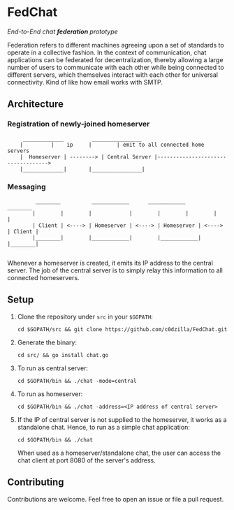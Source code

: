 # FedChat

_End-to-End chat **federation** prototype_

Federation refers to different machines agreeing upon a set of standards to operate in a collective fashion. In the context of communication, chat applications can be federated for decentralization, thereby allowing a large number of users to communicate with each other while being connected to different servers, which themselves interact with each other for universal connectivity. Kind of like how email works with SMTP.

## Architecture


### Registration of newly-joined homeserver

```
	 _____________		   ________________
	|	      |    ip	  |		   | emit to all connected home servers
	|  Homeserver | --------> | Central Server |----------------------------------->
	|_____________|		  |________________|

```

### Messaging

```
   		 ________          ____________		 ____________	       ________
		|        |        |            |        |	     |	      |	       |
   		| Client | <----> | Homeserver | <----> | Homeserver | <----> | Client |
   		|________|        |____________|        |____________|	      |________|
					
```

Whenever a homeserver is created, it emits its IP address to the central server. The job of the central server is to simply relay this information to all connected homeservers.
                             
## Setup

1. Clone the repository under `src` in your `$GOPATH`:

   ``` cd $GOPATH/src && git clone https://github.com/c0dzilla/FedChat.git ```

2. Generate the binary:

   ``` cd src/ && go install chat.go ```

3. To run as central server:

   ``` cd $GOPATH/bin && ./chat -mode=central ```

4. To run as homeserver:

   ``` cd $GOPATH/bin && ./chat -address=<IP address of central server> ```

5. If the IP of central server is not supplied to the homeserver, it works as a standalone chat. Hence, to run as a simple chat application:

   ``` cd $GOPATH/bin && ./chat ```

   When used as a homeserver/standalone chat, the user can access the chat client at port 8080 of the server's address.

## Contributing

Contributions are welcome. Feel free to open an issue or file a pull request.

